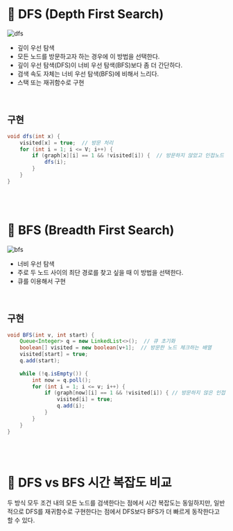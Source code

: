 # 📍 DFS (Depth First Search)

![dfs](https://user-images.githubusercontent.com/78673570/197378789-03b4e0eb-cc5d-4bcc-b3e3-156d85e9c4e3.gif)

- 깊이 우선 탐색
- 모든 노드를 방문하고자 하는 경우에 이 방법을 선택한다.
- 깊이 우선 탐색(DFS)이 너비 우선 탐색(BFS)보다 좀 더 간단하다.
- 검색 속도 자체는 너비 우선 탐색(BFS)에 비해서 느리다.
- 스택 또는 재귀함수로 구현

<br>

## 구현

```java
void dfs(int x) {
	visited[x] = true;  // 방문 처리
    for (int i = 1; i <= V; i++) {
    	if (graph[x][i] == 1 && !visited[i]) {  // 방문하지 않았고 인접노드 일 경우
        	dfs(i);
        }
    }
}
```

<br><br>

# 📍 BFS (Breadth First Search)

![bfs](https://user-images.githubusercontent.com/78673570/197378839-caf9588a-ff31-46ff-a472-a9f80d45f818.gif)
 
- 너비 우선 탐색
- 주로 두 노드 사이의 최단 경로를 찾고 싶을 때 이 방법을 선택한다.
- 큐를 이용해서 구현

<br>

## 구현

```java
void BFS(int v, int start) {
	Queue<Integer> q = new LinkedList<>();  // 큐 초기화
    boolean[] visited = new boolean[v+1];  // 방문한 노드 체크하는 배열
    visited[start] = true;
    q.add(start);
    
    while (!q.isEmpty()) {
    	int now = q.poll();
        for (int i = 1; i <= v; i++) {
        	if (graph[now][i] == 1 && !visited[i]) { // 방문하지 않은 인접 노드
            	visited[i] = true;
                q.add(i);
            }
        }
    }
}
```

<br><br>

# 📍 DFS vs BFS 시간 복잡도 비교

두 방식 모두 조건 내의 모든 노드를 검색한다는 점에서 시간 복잡도는 동일하지만, 일반적으로 DFS를 재귀함수로 구현한다는 점에서 DFS보다 BFS가 더 빠르게 동작한다고 할 수 있다.
